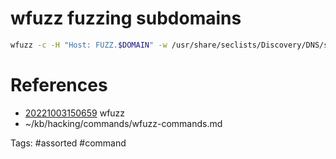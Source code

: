 # wfuzz fuzzing subdomains
```bash
wfuzz -c -H "Host: FUZZ.$DOMAIN" -w /usr/share/seclists/Discovery/DNS/subdomains-top1million-20000.txt -u http://$IP/
```

# References
- [20221003150659](/zet/20221003150659/README.md) wfuzz
- ~/kb/hacking/commands/wfuzz-commands.md

Tags:
    #assorted #command
